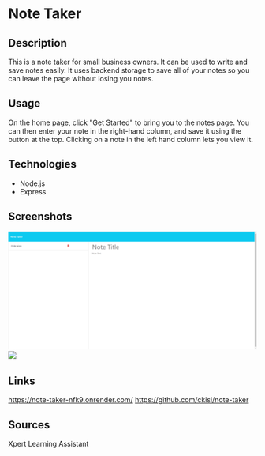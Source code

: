 # Note Taker

## Description
This is a note taker for small business owners. It can be used to write and save notes easily. It uses backend storage to save all of your notes so you can leave the page without losing you notes.

## Usage
On the home page, click "Get Started" to bring you to the notes page. You can then enter your note in the right-hand column, and save it using the button at the top. Clicking on a note in the left hand column lets you view it.

## Technologies
- Node.js
- Express

## Screenshots
![](./assets/notetakerss1.png)
![](./assets/notetarkers2.png)

## Links
https://note-taker-nfk9.onrender.com/
https://github.com/ckisi/note-taker

## Sources
Xpert Learning Assistant
